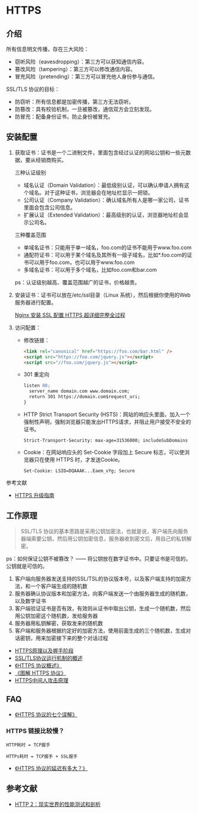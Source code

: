 # HTTPS

## 介绍

所有信息明文传播，存在三大风险：

- 窃听风险（eavesdropping）：第三方可以获知通信内容。
- 篡改风险（tampering）：第三方可以修改通信内容。
- 冒充风险（pretending）：第三方可以冒充他人身份参与通信。

SSL/TLS 协议的目标：

- 防窃听：所有信息都是加密传播，第三方无法窃听。
- 防篡改：具有校验机制，一旦被篡改，通信双方会立刻发现。
- 防冒充：配备身份证书，防止身份被冒充。

## 安装配置

1. 获取证书：证书是一个二进制文件，里面包含经过认证的网站公钥和一些元数据，要从经销商购买。

    三种认证级别

    - 域名认证（Domain Validation）：最低级别认证，可以确认申请人拥有这个域名。对于这种证书，浏览器会在地址栏显示一把锁。
    - 公司认证（Company Validation）：确认域名所有人是哪一家公司，证书里面会包含公司信息。
    - 扩展认证（Extended Validation）：最高级别的认证，浏览器地址栏会显示公司名。

    三种覆盖范围

    - 单域名证书：只能用于单一域名，foo.com的证书不能用于www.foo.com
    - 通配符证书：可以用于某个域名及其所有一级子域名，比如*.foo.com的证书可以用于foo.com，也可以用于www.foo.com
    - 多域名证书：可以用于多个域名，比如foo.com和bar.com


    ps：认证级别越高、覆盖范围越广的证书，价格越贵。

2. 安装证书：证书可以放在/etc/ssl目录（Linux 系统），然后根据你使用的Web服务器进行配置。

    [Nginx 安装 SSL 配置 HTTPS 超详细完整全过程](https://www.ruanyifeng.com/blog/2016/08/migrate-from-http-to-https.html)

3. 访问配置：

    - 修改链接：

        ```html
        <link rel="canonical" href="https://foo.com/bar.html" />
        <script src="https://foo.com/jquery.js"></script>
        <script src="//foo.com/jquery.js"></script>
        ```
    
    - 301 重定向

        ```apache
        listen 80;
          server_name domain.com www.domain.com;
          return 301 https://domain.com$request_uri;
        }
        ```
    
    - HTTP Strict Transport Security (HSTS)：网站的响应头里面，加入一个强制性声明，强制浏览器只能发出HTTPS请求，并阻止用户接受不安全的证书。

        ```
        Strict-Transport-Security: max-age=31536000; includeSubDomains
        ```

    - Cookie：在网站响应头的 Set-Cookie 字段加上 Secure 标志，可以使浏览器只在使用 HTTPS 时，才发送Cookie。

        ```
        Set-Cookie: LSID=DQAAAK...Eaem_vYg; Secure
        ```

参考文献

- [HTTPS 升级指南](https://www.ruanyifeng.com/blog/2016/08/migrate-from-http-to-https.html)

## 工作原理

> SSL/TLS 协议的基本思路是采用公钥加密法，也就是说，客户端先向服务器端索要公钥，然后用公钥加密信息，服务器收到密文后，用自己的私钥解密。

ps：如何保证公钥不被篡改？ —— 将公钥放在数字证书中。只要证书是可信的，公钥就是可信的。

1. 客户端向服务器发送支持的SSL/TSL的协议版本号，以及客户端支持的加密方法，和一个客户端生成的随机数
2. 服务器确认协议版本和加密方法，向客户端发送一个由服务器生成的随机数，以及数字证书
3. 客户端验证证书是否有效，有效则从证书中取出公钥，生成一个随机数，然后用公钥加密这个随机数，发给服务器
4. 服务器用私钥解密，获取发来的随机数
5. 客户端和服务器根据约定好的加密方法，使用前面生成的三个随机数，生成对话密钥，用来加密接下来的整个对话过程

- [HTTPS原理以及握手阶段](https://juejin.cn/post/6844903892765900814)
- [SSL/TLS协议运行机制的概述](https://www.ruanyifeng.com/blog/2014/02/ssl_tls.html)
- [《HTTPS 协议概述》](https://www.ruanyifeng.com/blog/2014/02/ssl_tls.html)
- [《图解 HTTPS 协议》](https://www.ruanyifeng.com/blog/2014/09/illustration-ssl.html)
- [HTTPS中间人攻击原理](https://zhuanlan.zhihu.com/p/412540663)

## FAQ

- [《HTTPS 协议的七个误解》](https://www.ruanyifeng.com/blog/2011/02/seven_myths_about_https.html)

### HTTPS 链接比较慢？

```
HTTP耗时 = TCP握手

HTTPs耗时 = TCP握手 + SSL握手
```

- [《HTTPS 协议的延迟有多大？》](https://www.ruanyifeng.com/blog/2014/09/ssl-latency.html)

## 参考文献

- [HTTP 2：现实世界的性能测试和剖析](https://css-tricks.com/http2-real-world-performance-test-analysis/)
